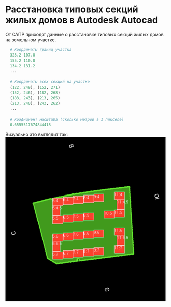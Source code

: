 # Расстановка типовых секций жилых домов в Autodesk Autocad
От САПР приходят данные о расстановке типовых секций жилых домов на земельном участке.

```python
  # Координаты границ участка
  323.2 107.8
  155.2 110.8
  134.2 131.2
  ...
  
  # Координаты всех секций на участке
  (122, 249), (152, 271)
  (152, 246), (182, 268)
  (183, 243), (213, 265)
  (213, 240), (243, 262)
  ...
  
  # Коэфициент масштаба (сколько метров в 1 пикселе)
  0.6555517674844418
```
Визуально это выглядит так:
![Расстановка секций, полученная от САПР АРХИП](https://github.com/atiksorg/arhip_autocad_task/blob/main/arhip_area_result.png)
